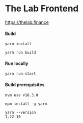 # The Lab Frontend

https://thelab.finance

#### Build

    yarn install  

    yarn run build  

#### Run locally

	yarn run start  

#### Build prerequisites
```
nvm use v16.3.0

npm install -g yarn

yarn --version
1.22.10
```
